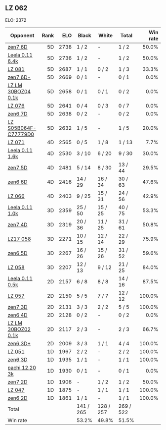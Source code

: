 ## LZ 062 ##

ELO: 2372

Opponent | Rank | ELO | Black | White | Total | Win rate
---------|-----:|----:|-------|-------|-------|-------:
[zen7 6D](zen7%206D.md) | 5D | 2738 | 1 / 2 | - | 1 / 2 | 50.0%
[Leela 0.11 6.4k](Leela%200.11%206.4k.md) | 5D | 2736 | 1 / 2 | - | 1 / 2 | 50.0%
[LZ 081](LZ%20081.md) | 5D | 2687 | 1 / 1 | 0 / 2 | 1 / 3 | 33.3%
[zen7 6D-](zen7%206D-.md) | 5D | 2669 | 0 / 1 | - | 0 / 1 | 0.0%
[LZ LM 30BOZ04 0.1k](LZ%20LM%2030BOZ04%200.1k.md) | 5D | 2658 | 0 / 1 | 0 / 1 | 0 / 2 | 0.0%
[LZ 076](LZ%20076.md) | 5D | 2641 | 0 / 4 | 0 / 3 | 0 / 7 | 0.0%
[zen6 7D](zen6%207D.md) | 5D | 2638 | 0 / 2 | - | 0 / 2 | 0.0%
[LZ S05B064F-C77779D0](LZ%20S05B064F-C77779D0.md) | 5D | 2632 | 1 / 5 | - | 1 / 5 | 20.0%
[LZ 071](LZ%20071.md) | 4D | 2565 | 0 / 5 | 1 / 8 | 1 / 13 | 7.7%
[Leela 0.11 1.6k](Leela%200.11%201.6k.md) | 4D | 2530 | 3 / 10 | 6 / 20 | 9 / 30 | 30.0%
[zen7 5D](zen7%205D.md) | 4D | 2481 | 5 / 14 | 8 / 30 | 13 / 44 | 29.5%
[zen6 6D](zen6%206D.md) | 4D | 2416 | 14 / 29 | 16 / 34 | 30 / 63 | 47.6%
[LZ 066](LZ%20066.md) | 4D | 2403 | 9 / 25 | 15 / 31 | 24 / 56 | 42.9%
[Leela 0.11 1.0k](Leela%200.11%201.0k.md) | 3D | 2359 | 25 / 50 | 15 / 25 | 40 / 75 | 53.3%
[zen7 4D](zen7%204D.md) | 3D | 2319 | 20 / 36 | 11 / 25 | 31 / 61 | 50.8%
[LZ17 058](LZ17%20058.md) | 3D | 2271 | 10 / 15 | 12 / 14 | 22 / 29 | 75.9%
[zen6 5D](zen6%205D.md) | 3D | 2267 | 16 / 26 | 15 / 26 | 31 / 52 | 59.6%
[LZ 058](LZ%20058.md) | 3D | 2207 | 12 / 13 | 9 / 12 | 21 / 25 | 84.0%
[Leela 0.11 0.5k](Leela%200.11%200.5k.md) | 2D | 2157 | 6 / 8 | 8 / 8 | 14 / 16 | 87.5%
[LZ 057](LZ%20057.md) | 2D | 2150 | 5 / 5 | 7 / 7 | 12 / 12 | 100.0%
[zen7 3D](zen7%203D.md) | 2D | 2131 | 3 / 3 | 2 / 2 | 5 / 5 | 100.0%
[zen6 4D](zen6%204D.md) | 2D | 2128 | 0 / 2 | - | 0 / 2 | 0.0%
[LZ LM 30BOZ02 0.1k](LZ%20LM%2030BOZ02%200.1k.md) | 2D | 2117 | 2 / 3 | - | 2 / 3 | 66.7%
[zen6 3D+](zen6%203D+.md) | 2D | 2009 | 3 / 3 | 1 / 1 | 4 / 4 | 100.0%
[LZ 051](LZ%20051.md) | 1D | 1967 | 2 / 2 | - | 2 / 2 | 100.0%
[zen6 3D](zen6%203D.md) | 1D | 1935 | 1 / 1 | - | 1 / 1 | 100.0%
[pachi 12.20 3k](pachi%2012.20%203k.md) | 1D | 1930 | 0 / 1 | - | 0 / 1 | 0.0%
[zen7 2D](zen7%202D.md) | 1D | 1906 | - | 1 / 2 | 1 / 2 | 50.0%
[LZ 047](LZ%20047.md) | 1D | 1875 | - | 1 / 1 | 1 / 1 | 100.0%
[zen6 2D](zen6%202D.md) | 1D | 1861 | 1 / 1 | - | 1 / 1 | 100.0%
Total | | | 141 / 265 | 128 / 257 | 269 / 522 | 
Win rate| | | 53.2% | 49.8% | 51.5% | 
